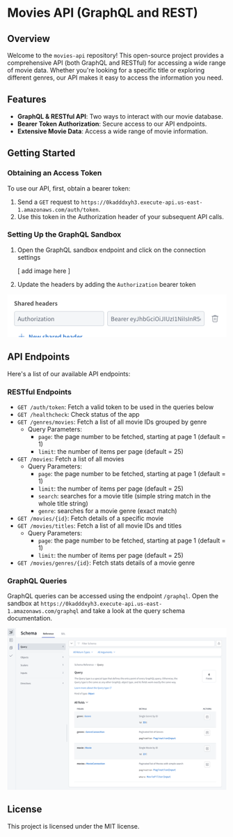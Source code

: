 # Movies API (GraphQL and REST)

## Overview

Welcome to the `movies-api` repository! This open-source project provides a comprehensive API (both GraphQL and RESTful) for accessing a wide range of movie data. Whether you're looking for a specific title or exploring different genres, our API makes it easy to access the information you need.

## Features

- **GraphQL & RESTful API**: Two ways to interact with our movie database.
- **Bearer Token Authorization**: Secure access to our API endpoints.
- **Extensive Movie Data**: Access a wide range of movie information.

## Getting Started

### Obtaining an Access Token

To use our API, first, obtain a bearer token:

1. Send a `GET` request to `https://0kadddxyh3.execute-api.us-east-1.amazonaws.com/auth/token`.
2. Use this token in the Authorization header of your subsequent API calls.

### Setting Up the GraphQL Sandbox

1. Open the GraphQL sandbox endpoint and click on the connection settings

   [ add image here ]

2. Update the headers by adding the `Authorization` bearer token

![adding authorization header](./screenshots/GraphQL_sandbox_connection_settings_2.png)

## API Endpoints

Here's a list of our available API endpoints:

### RESTful Endpoints

- `GET /auth/token`: Fetch a valid token to be used in the queries below
- `GET /healthcheck`: Check status of the app
- `GET /genres/movies`: Fetch a list of all movie IDs grouped by genre
  - Query Parameters:
    - `page`: the page number to be fetched, starting at page 1 (default = 1)
    - `limit`: the number of items per page (default = 25)
- `GET /movies`: Fetch a list of all movies
  - Query Parameters:
    - `page`: the page number to be fetched, starting at page 1 (default = 1)
    - `limit`: the number of items per page (default = 25)
    - `search`: searches for a movie title (simple string match in the whole title string)
    - `genre`: searches for a movie genre (exact match)
- `GET /movies/{id}`: Fetch details of a specific movie
- `GET /movies/titles`: Fetch a list of all movie IDs and titles
  - Query Parameters:
    - `page`: the page number to be fetched, starting at page 1 (default = 1)
    - `limit`: the number of items per page (default = 25)
- `GET /movies/genres/{id}`: Fetch stats details of a movie genre

### GraphQL Queries

GraphQL queries can be accessed using the endpoint `/graphql`. Open the sandbox at `https://0kadddxyh3.execute-api.us-east-1.amazonaws.com/graphql` and take a look at the query schema documentation.

![graphql query schema documentation](./screenshots/GraphQL_schema_query_doc.png)

## License

This project is licensed under the MIT license.
